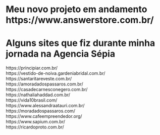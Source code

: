 <h1> Meu novo projeto em andamento https://www.answerstore.com.br/ </h1>


<h1> Alguns sites que fiz durante minha jornada na Agencia Sépia </h1>

<p>
https://principiar.com.br/ <br>
https://vestido-de-noiva.gardeniabridal.com.br/ <br>
https://santaritareveste.com.br/ <br>
https://amoradadospassaros.com.br/ <br>
https://casadecarnesconegero.com.br/ <br>
https://nathaliahaddad.com.br/ <br>
https://vida10brasil.com/ <br>
https://www.alessandraatauri.com.br/ <br>
https://moradadospassaros.com/ <br>
https://www.cafeempreendedor.org/ <br>
https://www.sapium.com.br/ <br>
https://ricardoproto.com.br/ <br>
</p>
